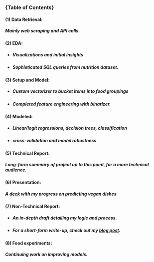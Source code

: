 ### {Table of Contents}
#### (1) Data Retrieval:
##### Mainly web scraping and API calls.
#### (2) EDA:
* ##### Visualizations and initial insights
* ##### Sophisticated SQL queries from nutrition dataset.

#### (3) Setup and Model:
* ##### Custom vectorizer to bucket items into food groupings
* ##### Completed feature engineering with binarizer.

#### (4) Modeled:
* ##### Linear/logit regressions, decision trees, classification
* ##### cross-validation and model robustness

#### (5) Technical Report:
##### Long-form summary of project up to this point, for a more technical audience.

#### (6) Presentation:
##### A [deck](https://github.com/AnotherGuitar/Data_Science/raw/master/projects/Vegan_Pred_Project/6_Presentation.pptx) with my progress on predicting vegan dishes

#### (7) Non-Technical Report:

  * ##### An in-depth draft detailing my logic and process.
  * ##### For a short-form write-up, check out my [blog post](https://medium.com/@AnotherGuitar/next-dish-fecf9bd4c5ea#.j5e34moef).

#### (8) Food experiments:
##### Continuing work on improving models.

